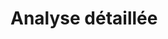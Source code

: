 # Analyse détaillée

<!--

Ici on doit trouver un *diagramme de classe* couvrant toutes les notions des abstractions principales, cas d'utilisations et analyse de robustesse. Ce diagramme doit avoir méthodes et attributs correspondants aux opérations des cas d'utilisations

Une fois ce diagramme stabilisé, vous pouvez revisiter le document Abstractions principales pour le mettre à jour avec une copie allégée du diagramme ci-dessous.

-->

```plantuml

```